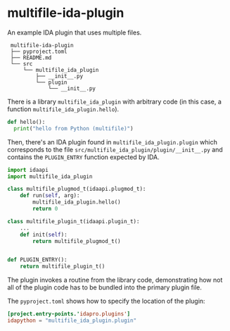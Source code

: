 # multifile-ida-plugin

An example IDA plugin that uses multiple files.

```
 multifile-ida-plugin
 ├── pyproject.toml
 ├── README.md
 └── src
     └── multifile_ida_plugin
         ├── __init__.py
         └── plugin
             └── __init__.py
```

There is a library `multifile_ida_plugin` with arbitrary code
 (in this case, a function `multifile_ida_plugin.hello`).

```py
def hello():
  print("hello from Python (multifile)")
```

Then, there's an IDA plugin found in `multifile_ida_plugin.plugin`
 which corresponds to the file `src/multifile_ida_plugin/plugin/__init__.py`
 and contains the `PLUGIN_ENTRY` function expected by IDA.


```py
import idaapi
import multifile_ida_plugin

class multifile_plugmod_t(idaapi.plugmod_t):
    def run(self, arg):
        multifile_ida_plugin.hello()
        return 0

class multifile_plugin_t(idaapi.plugin_t):
    ...
    def init(self):
        return multifile_plugmod_t()


def PLUGIN_ENTRY():
    return multifile_plugin_t()
```

The plugin invokes a routine from the library code, demonstrating how not all of the plugin code
 has to be bundled into the primary plugin file.

The `pyproject.toml` shows how to specify the location of the plugin:

```toml
[project.entry-points.'idapro.plugins']
idapython = "multifile_ida_plugin.plugin"
```
